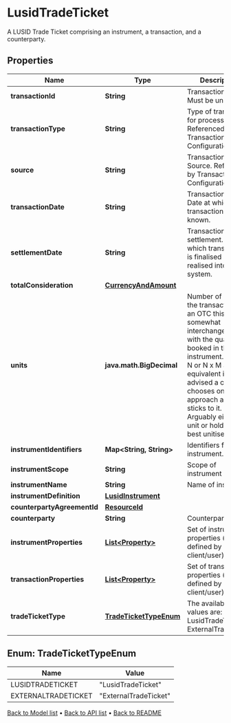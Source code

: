 

# LusidTradeTicket

A LUSID Trade Ticket comprising an instrument, a transaction, and a counterparty.

## Properties

| Name | Type | Description | Notes |
|------------ | ------------- | ------------- | -------------|
|**transactionId** | **String** | Transaction ID. Must be unique. |  |
|**transactionType** | **String** | Type of transaction for processing. Referenced by Transaction Configuration. |  |
|**source** | **String** | Transaction Source. Referenced by Transaction Configuration. |  [optional] |
|**transactionDate** | **String** | Transaction Date. Date at which transaction is known. |  |
|**settlementDate** | **String** | Transaction settlement. Date at which transaction is finalised and realised into the system. |  |
|**totalConsideration** | [**CurrencyAndAmount**](CurrencyAndAmount.md) |  |  |
|**units** | **java.math.BigDecimal** | Number of units in the transaction. For an OTC this is somewhat interchangeable with the quantity booked in the instrument. As M x N or N x M are equivalent it is advised a client chooses one approach and sticks to it. Arguably either the unit or holding is best unitised. |  |
|**instrumentIdentifiers** | **Map&lt;String, String&gt;** | Identifiers for the instrument. |  |
|**instrumentScope** | **String** | Scope of instrument |  [optional] |
|**instrumentName** | **String** | Name of instrument |  [optional] |
|**instrumentDefinition** | [**LusidInstrument**](LusidInstrument.md) |  |  [optional] |
|**counterpartyAgreementId** | [**ResourceId**](ResourceId.md) |  |  [optional] |
|**counterparty** | **String** | Counterparty |  [optional] |
|**instrumentProperties** | [**List&lt;Property&gt;**](Property.md) | Set of instrument properties (as defined by client/user). |  [optional] |
|**transactionProperties** | [**List&lt;Property&gt;**](Property.md) | Set of transaction properties (as defined by client/user). |  [optional] |
|**tradeTicketType** | [**TradeTicketTypeEnum**](#TradeTicketTypeEnum) | The available values are: LusidTradeTicket, ExternalTradeTicket |  |



## Enum: TradeTicketTypeEnum

| Name | Value |
|---- | -----|
| LUSIDTRADETICKET | &quot;LusidTradeTicket&quot; |
| EXTERNALTRADETICKET | &quot;ExternalTradeTicket&quot; |



[Back to Model list](../README.md#documentation-for-models) &#8226; [Back to API list](../README.md#documentation-for-api-endpoints) &#8226; [Back to README](../README.md)


